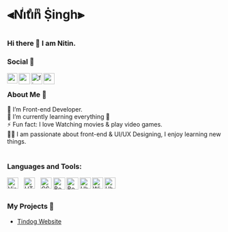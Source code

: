 <p align="center">
  <h1>⫷Niͥtiͣnͫ Ṩingh⫸<h1>
</p>

### Hi there 👋 I am Nitin.

<!--

Here are some ideas to get you started:

- 🔭 I’m currently working on ...
- 🌱 I’m currently learning ...
- 👯 I’m looking to collaborate on ...
- 🤔 I’m looking for help with ...
- 💬 Ask me about ...
- 📫 How to reach me: ...
- 😄 Pronouns: ...
- ⚡ Fun fact: ...
-->



### Social 🤳

<a href="https://www.linkedin.com/in/nitinbhojsingh/">
  <img align="left" width="24px" src="https://cdn-icons-png.flaticon.com/512/174/174857.png"  />
</a>
<a href="https://twitter.com/Nitin_BhojSingh">
  <img align="left" width="26px" src="https://www.svgrepo.com/show/22159/twitter.svg" />
</a>
<a href="https://www.fiverr.com/nitinsingh_2001">
<img align="left" width="26px"  src="https://i.ibb.co/tzNpddn/fiverr.png" alt="fiverr" border="0"></a>
</a>
<a href="https://mail.google.com/mail/u/0/?ibxr=0#inbox?compose=new">
  <img align="left" width="26px" src="https://cdn-icons-png.flaticon.com/512/732/732200.png" />
</a>

<br />

### About Me 🚀

🌱  I’m Front-end Developer. </br>
🔭  I’m currently learning everything 🤣 </br>
⚡  Fun fact: I love Watching movies & play video games. </br>
👨‍💻  I am passionate about front-end & UI/UX Designing, I enjoy learning new things. </br>
</br>


### Languages and Tools:


<img align="left" alt="Visual Studio Code" width="26px" src="https://cdn.jsdelivr.net/gh/devicons/devicon/icons/vscode/vscode-original.svg" style="padding-right:10px;" />

<img align="left" alt="HTML5" width="26px" src="https://cdn.jsdelivr.net/gh/devicons/devicon/icons/html5/html5-original.svg" style="padding-right:10px;" />

<img align="left" alt="CSS3" width="26px" src="https://i.ibb.co/GF7HbtX/css.png" border="0">

<img align="left" alt="Bootstrap 5" width="28px" src="https://i.ibb.co/d6zhdDP/bootstrap-5-logo.png" alt="bootstrap-5-logo" style="padding-left: 1px;">

<img align="left" alt="Bootstrap 5" width="28px" src="https://i.ibb.co/dJ3PCQb/javascript-programming-language.png" alt="JavaScript" border="0">

<img align="left" alt="Ubuntu" width="26px" src="https://upload.wikimedia.org/wikipedia/commons/a/ab/Logo-ubuntu_cof-orange-hex.svg" />

<img align="left" alt="Windows" width="26px" src="https://www.svgrepo.com/show/184142/windows.svg" />

<img align="left" alt="Ubuntu" width="26px" src="https://upload.wikimedia.org/wikipedia/commons/a/ab/Logo-ubuntu_cof-orange-hex.svg" />

<!-- <img align="left" alt="Git" width="26px" src="https://cdn.jsdelivr.net/gh/devicons/devicon/icons/git/git-original.svg" style="padding-right:10px;" />

<img align="left" alt="GitHub" width="26px" src="https://www.svgrepo.com/show/343674/github.svg" /> -->
</br></br>

### My Projects 🙌
- [Tindog Website](https://nitinbhojsingh.github.io/TinDog/)


<br />

<!-- ### 👨‍💻 Top Languages Used:
<p align="center">
  <img align="center" src="https://github-profile-summary-cards.vercel.app/api/cards/repos-per-language?username=Prakash4844&theme=nord_dark" alt="Top Languages by Repo" />  <img align="center" src="https://github-profile-summary-cards.vercel.app/api/cards/repos-per-language?username=Prakash4844&theme=nord_dark" alt="Top Languages by Repo" />

  <img align="center" src="https://github-profile-summary-cards.vercel.app/api/cards/most-commit-language?username=Prakash4844&theme=nord_dark" alt="Top Languages by Commits" /></p> -->
  
<!-- ### ⚙️ &nbsp;GitHub Analytics

<p align="center">
<a href="https://github.com/Prakash4844">
  <img height="180em" src="https://github-readme-stats-eight-theta.vercel.app/api?username=Prakash4844&show_icons=true&theme=algolia&include_all_commits=true&count_private=true"/>
  <img height="180em" src="https://github-readme-stats-eight-theta.vercel.app/api/top-langs/?username=Prakash4844&layout=compact&langs_count=8&theme=algolia"/>
</a>
 <br />
  
   <p align="center"><img align="center" src="https://github-readme-streak-stats.herokuapp.com/?user=Prakash4844&theme=algolia" alt="Prakash4844" /></p>
   
 ![GitHub Activity Graph](https://activity-graph.herokuapp.com/graph?username=Prakash4844&theme=react-dark)   

![visitors](https://visitor-badge.laobi.icu/badge?page_id=Prakash4844.Prakash4844)

![alt text](https://raw.githubusercontent.com/sisodiya2421/sisodiya2421/da6f1c41f17bbf0054531053500618a4f4bbaa6b/images/bottom.svg) -->
